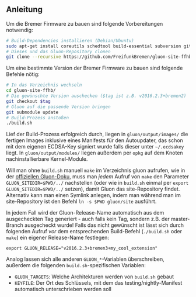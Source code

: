 ## Anleitung

Um die Bremer Firmware zu bauen sind folgende Vorbereitungen notwendig:
```sh
# Build-Dependencies installieren (Debian/Ubuntu)
sudo apt-get install coreutils schedtool build-essential subversion git libncurses5-dev zlib1g-dev unzip gawk libssl-dev
# Dieses und das Gluon-Repository clonen
git clone --recursive https://github.com/FreifunkBremen/gluon-site-ffhb.git
```

Um eine bestimmte Version der Bremer Firmware zu bauen sind folgende Befehle nötig:
```sh
# In das Verzeichnis wechseln
cd gluon-site-ffhb/
# Die gewünschte Version auschecken ($tag ist z.B. v2016.2.3+bremen2)
git checkout $tag
# Gluon auf die passende Version bringen
git submodule update
# Build-Prozess anstoßen
./build.sh
```
Lief der Build-Prozess erfolgreich durch, liegen in `gluon/output/images/` die fertigen Images inklusive eines Manifests für den Autoupdater, das schon mit dem eigenen ECDSA-Key signiert wurde falls dieser unter `~/.ecdsakey` liegt. In `gluon/output/modules/` liegen außerdem per `opkg` auf dem Knoten nachinstallierbare Kernel-Module.

Will man ohne `build.sh` manuell `make` im Verzeichnis gluon aufrufen, wie in der [offiziellen Gluon-Doku](https://gluon.readthedocs.org/en/stable/user/getting_started.html#building-the-images), muss man *jedem* Aufruf von `make` den Parameter `GLUON_SITEDIR=$PWD/../` nachstellen (oder wie in `build.sh` einmal per `export GLUON_SITEDIR=$PWD/../` setzen), damit Gluon das site-Repository findet. Alternativ kann man einen Symlink anlegen, indem man während man im site-Repository ist den Befehl `ln -s $PWD gluon/site` ausführt.

In jedem Fall wird der Gluon-Release-Name automatisch aus dem ausgecheckten Tag generiert - auch falls kein Tag, sondern z.B. der master-Branch ausgecheckt wurde! Falls das nicht gewünscht ist lässt sich durch folgenden Aufruf *vor* dem entsprechenden Build-Befehl (`./build.sh` oder `make`) ein eigener Release-Name festlegen:
```
export GLUON_RELEASE="v2016.2.3+bremen3+my_cool_extension"
```
Analog lassen sich alle anderen `GLUON_*`-Variablen überschreiben, außerdem die folgenden `build.sh`-spezifischen Variablen:

* `GLUON_TARGETS`: Welche Architekturen werden von `build.sh` gebaut
* `KEYFILE`: Der Ort des Schlüssels, mit dem das testing/nightly-Manifest automatisch unterschrieben werden soll
